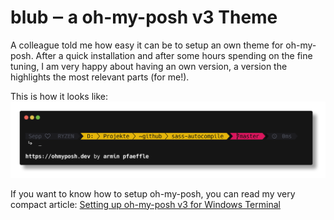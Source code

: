 # blub ‒ a oh-my-posh v3 Theme

A colleague told me how easy it can be to setup an own theme for oh-my-posh. After a quick installation and after some hours spending on the fine tuning, I am very happy about having an own version, a version the highlights the most relevant parts (for me!).

This is how it looks like:
![Preview](preview.png "Preview")

If you want to know how to setup oh-my-posh, you can read my very compact article: [Setting up oh-my-posh v3 for Windows Terminal](https://blog.armin-pfaeffle.de/2022/01/setting-up-oh-my-posh-v3-for-windows-terminal/)